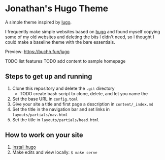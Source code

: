 # Jonathan's Hugo Theme

A simple theme inspired by [lugo](https://github.com/lukesmithxyz/lugo).

I frequently make simple websites based on [hugo](https://gohugo.io/) and found myself copying some of my old websites and deleting the bits I didn't need, so I thought I could make a baseline theme with the bare essentials.

Preview: https://buchh.fun/jugo

TODO list features
TODO add content to sample homepage

## Steps to get up and running

1. Clone this repository and delete the `.git` directory
    - TODO create bash script to clone, delete, and let you name the
2. Set the base URL in `config.toml`
3. Give your site a title and first page a description in `content/_index.md`
4. Set the title in the navigation bar and set links in `layouts/partials/nav.html`
5. Set the title in `layouts/partials/head.html`

## How to work on your site

1. [Install hugo](https://gohugo.io/getting-started/installing/)
2. Make edits and view locally: `$ make serve`
